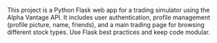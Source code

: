 <!-- Use this file to provide workspace-specific custom instructions to Copilot. For more details, visit https://code.visualstudio.com/docs/copilot/copilot-customization#_use-a-githubcopilotinstructionsmd-file -->

This project is a Python Flask web app for a trading simulator using the Alpha Vantage API. It includes user authentication, profile management (profile picture, name, friends), and a main trading page for browsing different stock types. Use Flask best practices and keep code modular.

